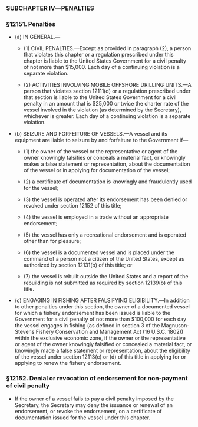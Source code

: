 ### SUBCHAPTER IV—PENALTIES

### §12151. Penalties
* (a) IN GENERAL.—

  * (1) CIVIL PENALTIES.—Except as provided in paragraph (2), a person that violates this chapter or a regulation prescribed under this chapter is liable to the United States Government for a civil penalty of not more than $15,000. Each day of a continuing violation is a separate violation.

  * (2) ACTIVITIES INVOLVING MOBILE OFFSHORE DRILLING UNITS.—A person that violates section 12111(d) or a regulation prescribed under that section is liable to the United States Government for a civil penalty in an amount that is $25,000 or twice the charter rate of the vessel involved in the violation (as determined by the Secretary), whichever is greater. Each day of a continuing violation is a separate violation.


* (b) SEIZURE AND FORFEITURE OF VESSELS.—A vessel and its equipment are liable to seizure by and forfeiture to the Government if—

  * (1) the owner of the vessel or the representative or agent of the owner knowingly falsifies or conceals a material fact, or knowingly makes a false statement or representation, about the documentation of the vessel or in applying for documentation of the vessel;

  * (2) a certificate of documentation is knowingly and fraudulently used for the vessel;

  * (3) the vessel is operated after its endorsement has been denied or revoked under section 12152 of this title;

  * (4) the vessel is employed in a trade without an appropriate endorsement;

  * (5) the vessel has only a recreational endorsement and is operated other than for pleasure;

  * (6) the vessel is a documented vessel and is placed under the command of a person not a citizen of the United States, except as authorized by section 12131(b) of this title; or

  * (7) the vessel is rebuilt outside the United States and a report of the rebuilding is not submitted as required by section 12139(b) of this title.


* (c) ENGAGING IN FISHING AFTER FALSIFYING ELIGIBILITY.—In addition to other penalties under this section, the owner of a documented vessel for which a fishery endorsement has been issued is liable to the Government for a civil penalty of not more than $100,000 for each day the vessel engages in fishing (as defined in section 3 of the Magnuson-Stevens Fishery Conservation and Management Act (16 U.S.C. 1802)) within the exclusive economic zone, if the owner or the representative or agent of the owner knowingly falsified or concealed a material fact, or knowingly made a false statement or representation, about the eligibility of the vessel under section 12113(c) or (d) of this title in applying for or applying to renew the fishery endorsement.

### §12152. Denial or revocation of endorsement for non-payment of civil penalty
* If the owner of a vessel fails to pay a civil penalty imposed by the Secretary, the Secretary may deny the issuance or renewal of an endorsement, or revoke the endorsement, on a certificate of documentation issued for the vessel under this chapter.